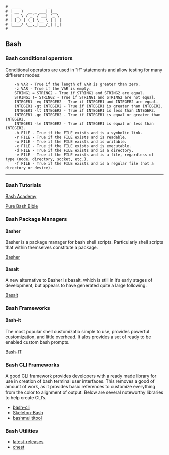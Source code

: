 ```text
#  ____            _
# | __ )  __ _ ___| |__
# |  _ \ / _` / __| '_ \
# | |_) | (_| \__ \ | | |
# |____/ \__,_|___/_| |_|
#
```

## Bash

### Bash conditional operators 

Conditional operators are used in "if" statements and allow testing for many diffierent modes:

```text
    -n VAR - True if the length of VAR is greater than zero.
    -z VAR - True if the VAR is empty.
    STRING1 = STRING2 - True if STRING1 and STRING2 are equal.
    STRING1 != STRING2 - True if STRING1 and STRING2 are not equal.
    INTEGER1 -eq INTEGER2 - True if INTEGER1 and INTEGER2 are equal.
    INTEGER1 -gt INTEGER2 - True if INTEGER1 is greater than INTEGER2.
    INTEGER1 -lt INTEGER2 - True if INTEGER1 is less than INTEGER2.
    INTEGER1 -ge INTEGER2 - True if INTEGER1 is equal or greater than INTEGER2.
    INTEGER1 -le INTEGER2 - True if INTEGER1 is equal or less than INTEGER2.
    -h FILE - True if the FILE exists and is a symbolic link.
    -r FILE - True if the FILE exists and is readable.
    -w FILE - True if the FILE exists and is writable.
    -x FILE - True if the FILE exists and is executable.
    -d FILE - True if the FILE exists and is a directory.
    -e FILE - True if the FILE exists and is a file, regardless of type (node, directory, socket, etc.).
    -f FILE - True if the FILE exists and is a regular file (not a directory or device).
```

-----

### Bash Tutorials

[Bash Academy](https://github.com/lhunath/guide.bash.academy)

[Pure Bash Bible](https://github.com/dylanaraps/pure-bash-bible)

### Bash Package Managers

#### Basher

Basher is a package manager for bash shell scripts. Particularly shell scripts that within themselves
constitute a package.

[Basher](https://www.basher.it/)

#### Basalt

A new alternative to Basher is basalt, which is still in it’s early stages of development, but
appears to have generated quite a large following. 

[Basalt](https://github.com/bash-bastion/basalt)

### Bash Frameworks

#### Bash-it

The most popular shell customizatio
simple to use, provides powerful customization, and little overhead. It alos provides a set of ready
to be enabled custom bash prompts.

[Bash-IT](https://github.com/Bash-it/bash-it)

### Bash CLI Frameworks

A good CLI framework provides developers with a ready made library for use in creation of bash
terminal user interfaces. This removes a good of amount of work, as it provides basic references to
customize everything from the color to alignment of output. Below are several noteworthy libraries
to help create CLI’s.

* [bash-cli](https://github.com/SierraSoftworks/bash-cli)
* [Skeleton-Bash](https://github.com/jazzschmidt/skeleton-bash)
* [bashmuiltitool](https://github.com/gavinlyonsrepo/bashmultitool)

### Bash Utilities

* [latest-releases](https://github.com/nickjj/latest-releases)
* [chest](https://github.com/lukechilds/chest)
